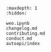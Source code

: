 ```{include} ../README.md
```

```{toctree}
:maxdepth: 1
:hidden:

weo.ipynb
changelog.md
contributing.md
conduct.md
autoapi/index
```